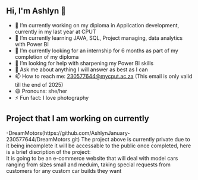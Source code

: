 ## Hi, I'm Ashlyn 👋

- 🔭 I’m currently working on my diploma in Application development, currently in my last year at CPUT
- 🌱 I’m currently learning JAVA, SQL, Project managing, data analytics with Power BI
- 👯 I’m currently looking for an internship for 6 months as part of my completion of my diploma
- 🤔 I’m looking for help with sharpening my Power BI skills 
- 💬 Ask me about anything I will answer as best as I can 
- 📫 How to reach me: 230577644@mycput.ac.za (This email is only valid till the end of 2025)
- 😄 Pronouns: she/her
- ⚡ Fun fact: I love photography 
<h2>Project that I am working on currently</h2>
-DreamMotors(https://github.com/AshlynJanuary-230577644/DreamMotors.git)
The project above is currently private due to it being incomplete it will be accessable to the public once completed, here is a brief discription of the project:<br/>
It is going to be an e-commerce website that will deal with model cars ranging from sizes small and meduim, taking special requests from customers for any custom car builds they want
